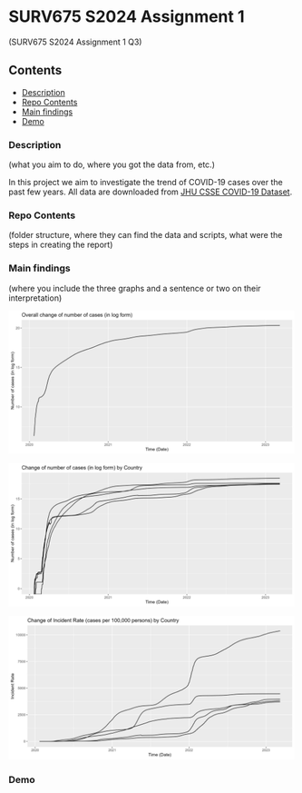 # SURV675 S2024 Assignment 1
(SURV675 S2024 Assignment 1 Q3)


## Contents

- [Description](#description)
- [Repo Contents](#repo-contents)
- [Main findings](#main-findings)
- [Demo](#demo)



### Description
(what you aim to do, where you got the data from, etc.)

In this project we aim to investigate the trend of COVID-19 cases over the past few years. All data are downloaded from [JHU CSSE COVID-19 Dataset](https://github.com/CSSEGISandData/COVID-19/tree/master/csse_covid_19_data).


### Repo Contents 
(folder structure, where they can find the data and scripts, what were the steps in creating the report)




### Main findings 
(where you include the three graphs and a sentence or two on their interpretation)

![Alt text](fig1.jpeg)

![Alt text](fig2.jpeg)

![Alt text](fig3.jpeg)



### Demo


